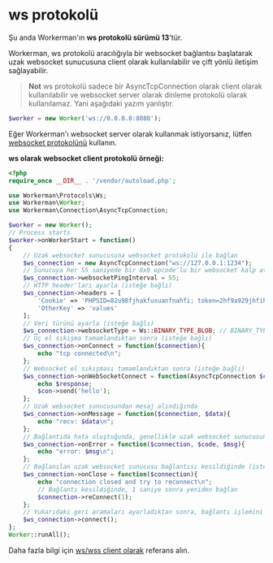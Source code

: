 # ws protokolü

Şu anda Workerman'ın **ws protokolü sürümü 13**'tür.

Workerman, ws protokolü aracılığıyla bir websocket bağlantısı başlatarak uzak websocket sunucusuna client olarak kullanılabilir ve çift yönlü iletişim sağlayabilir.

> **Not**
> ws protokolü sadece bir AsyncTcpConnection olarak client olarak kullanılabilir ve websocket server olarak dinleme protokolü olarak kullanılamaz. Yani aşağıdaki yazım yanlıştır.

```php
$worker = new Worker('ws://0.0.0.0:8080');
```

Eğer Workerman'ı websocket server olarak kullanmak istiyorsanız, lütfen [websocket protokolünü](about-websocket.md) kullanın.

**ws olarak websocket client protokolü örneği:**

```php
<?php
require_once __DIR__ . '/vendor/autoload.php';

use Workerman\Protocols\Ws;
use Workerman\Worker;
use Workerman\Connection\AsyncTcpConnection;

$worker = new Worker();
// Process starts
$worker->onWorkerStart = function()
{
    // Uzak websocket sunucusuna websocket protokolü ile bağlan
    $ws_connection = new AsyncTcpConnection("ws://127.0.0.1:1234");
    // Sunucuya her 55 saniyede bir 0x9 opcode'lu bir websocket kalp atışı gönder (isteğe bağlı)
    $ws_connection->websocketPingInterval = 55;
    // HTTP header'ları ayarla (isteğe bağlı)
    $ws_connection->headers = [
        'Cookie' => 'PHPSID=82u98fjhakfusuanfnahfi; token=2hf9a929jhfihaf9i',
        'OtherKey' => 'values'
    ];
    // Veri türünü ayarla (isteğe bağlı)
    $ws_connection->websocketType = Ws::BINARY_TYPE_BLOB; // BINARY_TYPE_BLOB: metin, BINARY_TYPE_ARRAYBUFFER: ikili
    // Üç el sıkışma tamamlandıktan sonra (isteğe bağlı)
    $ws_connection->onConnect = function($connection){
        echo "tcp connected\n";
    };
    // Websocket el sıkışması tamamlandıktan sonra (isteğe bağlı)
    $ws_connection->onWebSocketConnect = function(AsyncTcpConnection $con, $response) {
        echo $response;
        $con->send('hello');
    };
    // Uzak websocket sunucusundan mesaj alındığında
    $ws_connection->onMessage = function($connection, $data){
        echo "recv: $data\n";
    };
    // Bağlantıda hata oluştuğunda, genellikle uzak websocket sunucusuna bağlantı hatası (isteğe bağlı) 
    $ws_connection->onError = function($connection, $code, $msg){
        echo "error: $msg\n";
    };
    // Bağlanılan uzak websocket sunucusu bağlantısı kesildiğinde (isteğe bağlı, yeniden bağlantı önerilir)
    $ws_connection->onClose = function($connection){
        echo "connection closed and try to reconnect\n";
        // Bağlantı kesildiğinde, 1 saniye sonra yeniden bağlan
        $connection->reConnect(1);
    };
    // Yukarıdaki geri aramaları ayarladıktan sonra, bağlantı işlemini gerçekleştir
    $ws_connection->connect();
};
Worker::runAll();
```

Daha fazla bilgi için [ws/wss client olarak](../faq/as-wss-client.md) referans alın.
